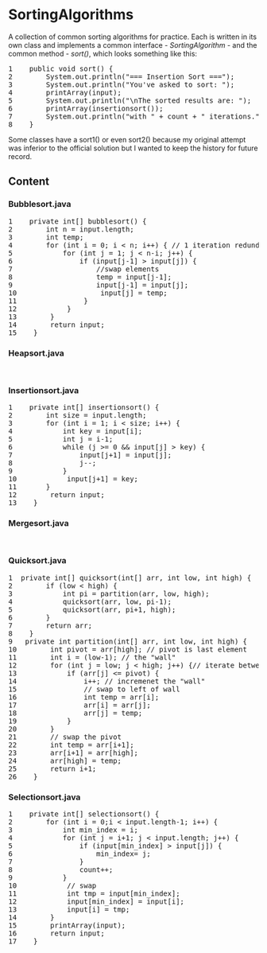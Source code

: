 # SortingAlgorithms

A collection of common sorting algorithms for practice. 
Each is written in its own class and implements a common interface - <i>SortingAlgorithm</i> -
and the common method - <i>sort()</i>, which looks something like this:
<pre>
1    public void sort() {
2        System.out.println("=== Insertion Sort ===");
3        System.out.println("You've asked to sort: ");
4        printArray(input);
5        System.out.println("\nThe sorted results are: ");
6        printArray(insertionsort());
7        System.out.println("with " + count + " iterations.");
8    }
</pre>
Some classes have a sort1() or even sort2() because my original attempt was inferior to
the official solution but I wanted to keep the history for future record. 

<h2>Content</h2> 
<h3>Bubblesort.java</h3>
<pre>
1    private int[] bubblesort() {
2        int n = input.length;
3        int temp;
4        for (int i = 0; i < n; i++) { // 1 iteration redundancy
5            for (int j = 1; j < n-i; j++) {
6                if (input[j-1] > input[j]) {
7                    //swap elements
8                    temp = input[j-1];
9                    input[j-1] = input[j];
10                    input[j] = temp;
11                }
12            }
13        }
14        return input;
15    }
</pre>
<h3>Heapsort.java</h3>
<pre>

</pre>
<h3>Insertionsort.java</h3>
<pre>
1    private int[] insertionsort() {
2        int size = input.length;
3        for (int i = 1; i < size; i++) {
4            int key = input[i];
5            int j = i-1;
6            while (j >= 0 && input[j] > key) {
7                input[j+1] = input[j];
8                j--;
9            }
10            input[j+1] = key;
11       }
12        return input;
13    }
</pre>
<h3>Mergesort.java</h3>
<pre>

</pre>
<h3>Quicksort.java</h3>
<pre>
1  private int[] quicksort(int[] arr, int low, int high) {
2        if (low < high) {
3            int pi = partition(arr, low, high);
4            quicksort(arr, low, pi-1);
5            quicksort(arr, pi+1, high);
6        }
7        return arr;
8    }
9   private int partition(int[] arr, int low, int high) {
10        int pivot = arr[high]; // pivot is last element
11        int i = (low-1); // the "wall"
12        for (int j = low; j < high; j++) {// iterate between low and high
13            if (arr[j] <= pivot) {
14                i++; // incremenet the "wall"
15                // swap to left of wall
16                int temp = arr[i];
17                arr[i] = arr[j];
18                arr[j] = temp;
19            }
20        }
21        // swap the pivot
22        int temp = arr[i+1];
23        arr[i+1] = arr[high];
24        arr[high] = temp;
25        return i+1;
26    }
</pre>
<h3>Selectionsort.java</h3>
<pre>
1    private int[] selectionsort() {
2        for (int i = 0;i < input.length-1; i++) {
3            int min_index = i;
4            for (int j = i+1; j < input.length; j++) {
5                if (input[min_index] > input[j]) {
6                    min_index= j;
7                }
8                count++;
9            }
10            // swap
11            int tmp = input[min_index];
12            input[min_index] = input[i];
13            input[i] = tmp;
14        }
15        printArray(input);
16        return input;
17    }
</pre>
